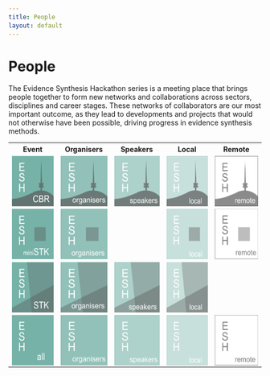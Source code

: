 ```yaml
---
title: People
layout: default
---
```

# People
The Evidence Synthesis Hackathon series is a meeting place that brings people together to form new networks and collaborations across sectors, disciplines and career stages. These networks of collaborators are our most important outcome, as they lead to developments and projects that would not otherwise have been possible, driving progress in evidence synthesis methods.

<table>
  <tr>
    <th>Event</th>
    <th>Organisers</th>
    <th>Speakers</th>
    <th>Local</th>
    <th>Remote</th>
  </tr>
  <tr>
    <td>
      <a href="/tag/canberra-2019-people">
        <img align="left" width="100" height="100"
          src="/assets/images/thumbs/esh_thumb_cbr2019_1_all.png"
          alt="Canberra 2019 all"
        />
      </a>
    </td>
    <td>
      <a href="/tag/canberra-2019-organiser">
        <img align="left" width="100" height="100"
          src="/assets/images/thumbs/esh_thumb_cbr2019_2_organiser.png"
          alt="Canberra 2019 organisers"
        />
      </a>
    </td>
    <td>
      <a href="/tag/canberra-2019-speaker">
        <img align="left" width="100" height="100"
          src="/assets/images/thumbs/esh_thumb_cbr2019_3_speaker.png"
          alt="Canberra 2019 speakers"
        />
      </a>
    </td>
    <td>
      <a href="/tag/canberra-2019-participant">
        <img align="left" width="100" height="100"
          src="/assets/images/thumbs/esh_thumb_cbr2019_4_local.png"
          alt="Canberra 2019 local participants"
        />
      </a>
    </td>
    <td>
      <a href="/tag/canberra-2019-remote">
        <img align="left" width="100" height="100"
          src="/assets/images/thumbs/esh_thumb_cbr2019_5_remote.png"
          alt="Canberra 2019 remote participants"
        />
      </a>
    </td>
  </tr>
  <tr>
    <td>
      <a href="/tag/stockholm-mini-2018-people">
        <img align="left" width="100" height="100"
          src="/assets/images/thumbs/esh_thumb_stkmini2018_1_all.png"
          alt="Stockholm miniESH 2018 all"
        />
      </a>
    </td>
    <td>
      <a href="/tag/stockholm-mini-2018-organiser">
        <img align="left" width="100" height="100"
          src="/assets/images/thumbs/esh_thumb_stkmini2018_2_organiser.png"
          alt="Stockholm miniESH 2018 organisers"
        />
      </a>
    </td>
    <td>
    </td>
    <td>
      <a href="/tag/stockholm-mini-2018-participant">
        <img align="left" width="100" height="100"
          src="/assets/images/thumbs/esh_thumb_stkmini2018_4_local.png"
          alt="Stockholm miniESH 2018 local participants"
        />
      </a>
    </td>
    <td>
      <a href="/tag/stockholm-mini-2018-remote">
        <img align="left" width="100" height="100"
          src="/assets/images/thumbs/esh_thumb_stkmini2018_5_remote.png"
          alt="Stockholm miniESH 2018 remote participants"
        />
      </a>
    </td>
  </tr>
  <tr>
    <td>
      <a href="/tag/stockholm-2018-people">
        <img align="left" width="100" height="100"
          src="/assets/images/thumbs/esh_thumb_stk2018_1_all.png"
          alt="Stockholm 2018 all"
        />
      </a>
    </td>
    <td>
      <a href="/tag/stockholm-2018-organiser">
        <img align="left" width="100" height="100"
          src="/assets/images/thumbs/esh_thumb_stk2018_2_organiser.png"
          alt="Stockholm 2018 organisers"
        />
      </a>
    </td>
    <td>
      <a href="/tag/stockholm-2018-speaker">
        <img align="left" width="100" height="100"
          src="/assets/images/thumbs/esh_thumb_stk2018_3_speaker.png"
          alt="Stockholm 2018 speakers"
        />
      </a>
    </td>
    <td>
      <a href="/tag/stockholm-2018-participant">
        <img align="left" width="100" height="100"
          src="/assets/images/thumbs/esh_thumb_stk2018_4_local.png"
          alt="Stockholm 2018 local participants"
        />
      </a>
    </td>
    <td>
    </td>
  </tr>
  <tr>
    <td>
      <a href="/tag/participant">
        <img align="left" width="100" height="100"
          src="/assets/images/thumbs/esh_thumb_all_1_all.png"
          alt="All participants"
        />
      </a>
    </td>
    <td>
      <a href="/tag/organiser">
        <img align="left" width="100" height="100"
          src="/assets/images/thumbs/esh_thumb_all_2_organiser.png"
          alt="All organisers"
        />
      </a>
    </td>
    <td>
      <a href="/tag/invited-speaker">
        <img align="left" width="100" height="100"
          src="/assets/images/thumbs/esh_thumb_all_3_speaker.png"
          alt="All speakers"
        />
      </a>
    </td>
    <td>
      <a href="/tag/participant-local">
        <img align="left" width="100" height="100"
          src="/assets/images/thumbs/esh_thumb_all_4_local.png"
          alt="All local participants"
        />
      </a>
    </td>
    <td>
      <a href="/tag/participant-remote">
        <img align="left" width="100" height="100"
          src="/assets/images/thumbs/esh_thumb_all_5_remote.png"
          alt="All remote participants"
        />
      </a>
    </td>
  </tr>
</table>